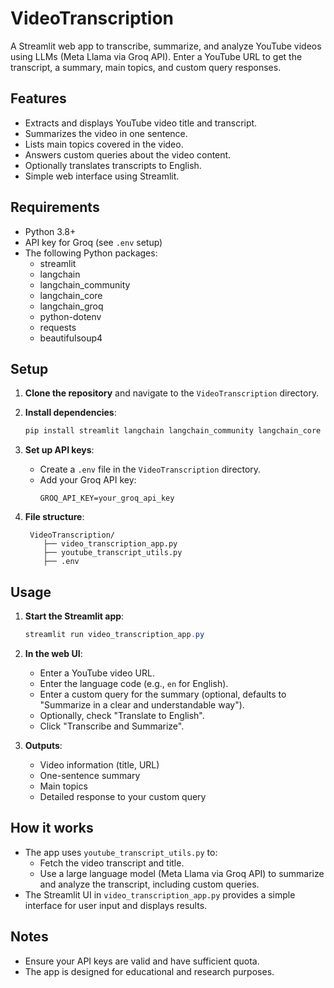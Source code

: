 # VideoTranscription

A Streamlit web app to transcribe, summarize, and analyze YouTube videos using LLMs (Meta Llama via Groq API). Enter a YouTube URL to get the transcript, a summary, main topics, and custom query responses.

## Features

- Extracts and displays YouTube video title and transcript.
- Summarizes the video in one sentence.
- Lists main topics covered in the video.
- Answers custom queries about the video content.
- Optionally translates transcripts to English.
- Simple web interface using Streamlit.

## Requirements

- Python 3.8+
- API key for Groq (see `.env` setup)
- The following Python packages:
  - streamlit
  - langchain
   - langchain_community
   - langchain_core
   - langchain_groq
  - python-dotenv
  - requests
  - beautifulsoup4

## Setup

1. **Clone the repository** and navigate to the `VideoTranscription` directory.

2. **Install dependencies**:
   ```powershell
   pip install streamlit langchain langchain_community langchain_core langchain_groq python-dotenv requests beautifulsoup4
   ```

3. **Set up API keys**:
   - Create a `.env` file in the `VideoTranscription` directory.
    - Add your Groq API key:
       ```
       GROQ_API_KEY=your_groq_api_key
       ```

4. **File structure**:
   ```
    VideoTranscription/
       ├── video_transcription_app.py
       ├── youtube_transcript_utils.py
       ├── .env
   ```

## Usage

1. **Start the Streamlit app**:
   ```powershell
   streamlit run video_transcription_app.py
   ```

2. **In the web UI**:
   - Enter a YouTube video URL.
   - Enter the language code (e.g., `en` for English).
   - Enter a custom query for the summary (optional, defaults to "Summarize in a clear and understandable way").
   - Optionally, check "Translate to English".
   - Click "Transcribe and Summarize".

3. **Outputs**:
   - Video information (title, URL)
   - One-sentence summary
   - Main topics
   - Detailed response to your custom query

## How it works

- The app uses `youtube_transcript_utils.py` to:
   - Fetch the video transcript and title.
   - Use a large language model (Meta Llama via Groq API) to summarize and analyze the transcript, including custom queries.
- The Streamlit UI in `video_transcription_app.py` provides a simple interface for user input and displays results.

## Notes

- Ensure your API keys are valid and have sufficient quota.
- The app is designed for educational and research purposes.
